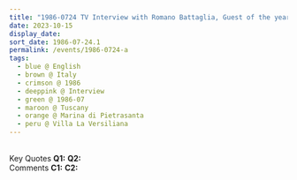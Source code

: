 ```yaml
---
title: "1986-0724 TV Interview with Romano Battaglia, Guest of the year for the Italian Television, Garden, Villa La Versiliana, Marina di Pietrasanta, Tuscany, Italy"
date: 2023-10-15
display_date: 
sort_date: 1986-07-24.1
permalink: /events/1986-0724-a
tags:
  - blue @ English
  - brown @ Italy
  - crimson @ 1986
  - deeppink @ Interview
  - green @ 1986-07
  - maroon @ Tuscany
  - orange @ Marina di Pietrasanta
  - peru @ Villa La Versiliana
---
```


<br>

<wave-list>
  <list-title color="DarkSeaGreen" width="55">Key Quotes</list-title>
  <list-item color="BlanchedAlmond" width="280"><b>Q1:</b> <i></i></list-item>
  <list-item color="Lavender" width="280"><b>Q2:</b> <i></i></list-item>
</wave-list>

<br>

<wave-list>
  <list-title color="DarkSeaGreen" width="55">Comments</list-title>
  <list-item color="BlanchedAlmond" width="280"><b>C1:</b> <i></i></list-item>
  <list-item color="Lavender" width="280"><b>C2:</b> <i></i></list-item>
</wave-list>